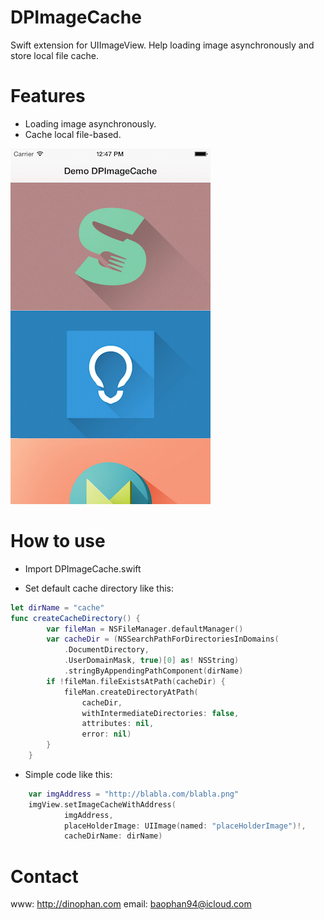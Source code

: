 # DPImageCache
Swift extension for UIImageView. Help loading image asynchronously and store local file cache.

# Features
- Loading image asynchronously.
- Cache local file-based.


![alt tag](https://raw.githubusercontent.com/dphans/DPImageCache/master/Screenshot.png)

# How to use

- Import DPImageCache.swift


- Set default cache directory like this:

``` swift
let dirName = "cache"
func createCacheDirectory() {
        var fileMan = NSFileManager.defaultManager()
        var cacheDir = (NSSearchPathForDirectoriesInDomains(
            .DocumentDirectory,
            .UserDomainMask, true)[0] as! NSString)
            .stringByAppendingPathComponent(dirName)
        if !fileMan.fileExistsAtPath(cacheDir) {
            fileMan.createDirectoryAtPath(
                cacheDir,
                withIntermediateDirectories: false,
                attributes: nil,
                error: nil)
        }
    }
```


- Simple code like this:

```swift
    var imgAddress = "http://blabla.com/blabla.png"
    imgView.setImageCacheWithAddress(
            imgAddress,
            placeHolderImage: UIImage(named: "placeHolderImage")!,
            cacheDirName: dirName)
```

# Contact
www: http://dinophan.com
email: baophan94@icloud.com

